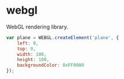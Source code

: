 # webgl
WebGL rendering library.

```javascript
var plane = WEBGL.createElement('plane', {
	left: 0,
	top: 0,
	width: 100,
	height: 100,
    backgroundColor: 0xFF0000
});
```